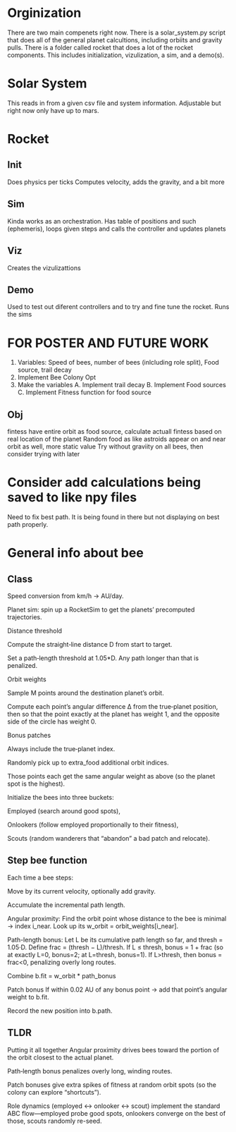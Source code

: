 # Orginization
There are two main compenets right now. There is a solar_system.py script that does all of the general planet calcultions, including orbiits and gravity pulls. There is a folder called rocket that does a lot of the rocket components. This includes initialization, vizulization, a sim, and a demo(s).
# Solar System
This reads in from a given csv file and system information. Adjustable but right now only have up to mars.

# Rocket
## Init
Does physics per ticks
Computes velocity, adds the gravity, and a bit more 
## Sim
Kinda works as an orchestration. Has table of positions and such (ephemeris), loops given steps and calls the controller and updates planets
## Viz
Creates the vizulizattions
## Demo
Used to test out diferent controllers and to try and fine tune the rocket. Runs the sims


# FOR POSTER AND FUTURE WORK
1. Variables: Speed of bees, number of bees (inlcluding role split), Food source, trail decay
2. Implement Bee Colony Opt
3. Make the variables
    A. Implement trail decay
    B. Implement Food sources
    C. Implement Fitness function for food source

## Obj
fintess have entire orbit as food source, calculate actuall fintess based on real location of the planet
Random food as like astroids appear on and near orbit as well, more static value
Try without graviity on all bees, then consider trying with later

# Consider add calculations being saved to like npy files
Need to fix best path. It is being found in there but not displaying on best path properly.

# General info about bee
## Class
Speed conversion from km/h → AU/day.

Planet sim: spin up a RocketSim to get the planets’ precomputed trajectories.

Distance threshold

Compute the straight‐line distance D from start to target.

Set a path‐length threshold at 1.05*D. Any path longer than that is penalized.

Orbit weights

Sample M points around the destination planet’s orbit.

Compute each point’s angular difference Δ from the true‐planet position, then so that the point exactly at the planet has weight 1, and the opposite side of the circle has weight 0.

Bonus patches

Always include the true‐planet index.

Randomly pick up to extra_food additional orbit indices.

Those points each get the same angular weight as above (so the planet spot is the highest).

Initialize the bees into three buckets:

Employed (search around good spots),

Onlookers (follow employed proportionally to their fitness),

Scouts (random wanderers that “abandon” a bad patch and relocate).
## Step bee function
Each time a bee steps:

Move by its current velocity, optionally add gravity.

Accumulate the incremental path length.

Angular proximity:
Find the orbit point whose distance to the bee is minimal → index i_near.
Look up its w_orbit = orbit_weights[i_near].

Path-length bonus:
Let L be its cumulative path length so far, and thresh = 1.05·D.
Define frac = (thresh − L)/thresh.
If L ≤ thresh, bonus = 1 + frac (so at exactly L=0, bonus=2; at L=thresh, bonus=1).
If L>thresh, then bonus = frac<0, penalizing overly long routes.

Combine
b.fit = w_orbit * path_bonus

Patch bonus
If within 0.02 AU of any bonus point → add that point’s angular weight to b.fit.

Record the new position into b.path.

## TLDR
Putting it all together
Angular proximity drives bees toward the portion of the orbit closest to the actual planet.

Path‐length bonus penalizes overly long, winding routes.

Patch bonuses give extra spikes of fitness at random orbit spots (so the colony can explore “shortcuts”).

Role dynamics (employed ↔ onlooker ↔ scout) implement the standard ABC flow—employed probe good spots, onlookers converge on the best of those, scouts randomly re-seed.
